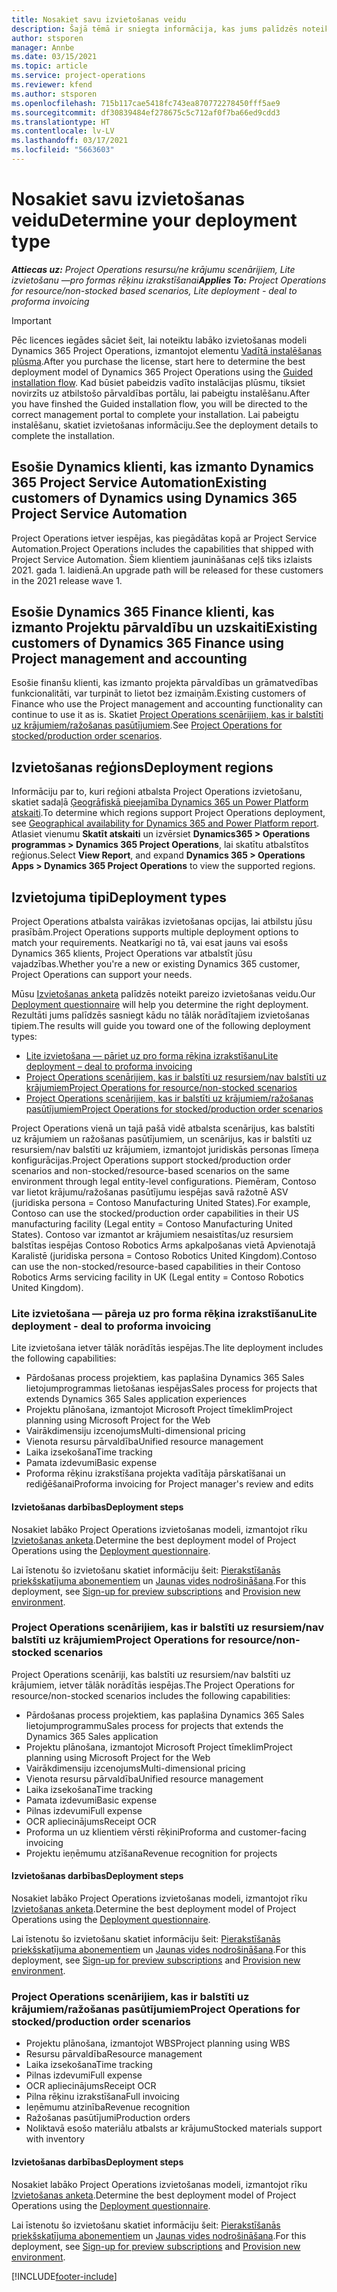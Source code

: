 ```yaml
---
title: Nosakiet savu izvietošanas veidu
description: Šajā tēmā ir sniegta informācija, kas jums palīdzēs noteikt pareizo Project Operations izvietošanas tipu savam uzņēmumam.
author: stsporen
manager: Annbe
ms.date: 03/15/2021
ms.topic: article
ms.service: project-operations
ms.reviewer: kfend
ms.author: stsporen
ms.openlocfilehash: 715b117cae5418fc743ea870772278450fff5ae9
ms.sourcegitcommit: df30839484ef278675c5c712af0f7ba66ed9cdd3
ms.translationtype: HT
ms.contentlocale: lv-LV
ms.lasthandoff: 03/17/2021
ms.locfileid: "5663603"
---
```

# <a name="determine-your-deployment-type"></a><span data-ttu-id="18c57-103">Nosakiet savu izvietošanas veidu</span><span class="sxs-lookup"><span data-stu-id="18c57-103">Determine your deployment type</span></span>

<span data-ttu-id="18c57-104">_**Attiecas uz:** Project Operations resursu/ne krājumu scenārijiem, Lite izvietošanu —pro formas rēķinu izrakstīšanai_</span><span class="sxs-lookup"><span data-stu-id="18c57-104">_**Applies To:** Project Operations for resource/non-stocked based scenarios, Lite deployment - deal to proforma invoicing_</span></span>

> [!IMPORTANT]
> <span data-ttu-id="18c57-105">Pēc licences iegādes sāciet šeit, lai noteiktu labāko izvietošanas modeli Dynamics 365 Project Operations, izmantojot elementu [Vadītā instalēšanas plūsma](https://aka.ms/provisionprojectoperations).</span><span class="sxs-lookup"><span data-stu-id="18c57-105">After you purchase the license, start here to determine the best deployment model of Dynamics 365 Project Operations using the [Guided installation flow](https://aka.ms/provisionprojectoperations).</span></span>
> <span data-ttu-id="18c57-106">Kad būsiet pabeidzis vadīto instalācijas plūsmu, tiksiet novirzīts uz atbilstošo pārvaldības portālu, lai pabeigtu instalēšanu.</span><span class="sxs-lookup"><span data-stu-id="18c57-106">After you have finshed the Guided installation flow, you will be directed to the correct management portal to complete your installation.</span></span> <span data-ttu-id="18c57-107">Lai pabeigtu instalēšanu, skatiet izvietošanas informāciju.</span><span class="sxs-lookup"><span data-stu-id="18c57-107">See the deployment details to complete the installation.</span></span>


## <a name="existing-customers-of-dynamics-using-dynamics-365-project-service-automation"></a><span data-ttu-id="18c57-108">Esošie Dynamics klienti, kas izmanto Dynamics 365 Project Service Automation</span><span class="sxs-lookup"><span data-stu-id="18c57-108">Existing customers of Dynamics using Dynamics 365 Project Service Automation</span></span>
<span data-ttu-id="18c57-109">Project Operations ietver iespējas, kas piegādātas kopā ar Project Service Automation.</span><span class="sxs-lookup"><span data-stu-id="18c57-109">Project Operations includes the capabilities that shipped with Project Service Automation.</span></span> <span data-ttu-id="18c57-110">Šiem klientiem jaunināšanas ceļš tiks izlaists 2021. gada 1. laidienā.</span><span class="sxs-lookup"><span data-stu-id="18c57-110">An upgrade path will be released for these customers in the 2021 release wave 1.</span></span>

## <a name="existing-customers-of-dynamics-365-finance-using-project-management-and-accounting"></a><span data-ttu-id="18c57-111">Esošie Dynamics 365 Finance klienti, kas izmanto Projektu pārvaldību un uzskaiti</span><span class="sxs-lookup"><span data-stu-id="18c57-111">Existing customers of Dynamics 365 Finance using Project management and accounting</span></span> 

<span data-ttu-id="18c57-112">Esošie finanšu klienti, kas izmanto projekta pārvaldības un grāmatvedības funkcionalitāti, var turpināt to lietot bez izmaiņām.</span><span class="sxs-lookup"><span data-stu-id="18c57-112">Existing customers of Finance who use the Project management and accounting functionality can continue to use it as is.</span></span> <span data-ttu-id="18c57-113">Skatiet [Project Operations scenārijiem, kas ir balstīti uz krājumiem/ražošanas pasūtījumiem](#pma).</span><span class="sxs-lookup"><span data-stu-id="18c57-113">See [Project Operations for stocked/production order scenarios](#pma).</span></span>


## <a name="deployment-regions"></a><span data-ttu-id="18c57-114">Izvietošanas reģions</span><span class="sxs-lookup"><span data-stu-id="18c57-114">Deployment regions</span></span>
<span data-ttu-id="18c57-115">Informāciju par to, kuri reģioni atbalsta Project Operations izvietošanu, skatiet sadaļā [Ģeogrāfiskā pieejamība Dynamics 365 un Power Platform atskaiti](https://dynamics.microsoft.com/en-us/geographic-availability/).</span><span class="sxs-lookup"><span data-stu-id="18c57-115">To determine which regions support Project Operations deployment, see [Geographical availability for Dynamics 365 and Power Platform report](https://dynamics.microsoft.com/en-us/geographic-availability/).</span></span> <span data-ttu-id="18c57-116">Atlasiet vienumu **Skatīt atskaiti** un izvērsiet **Dynamics365 > Operations programmas > Dynamics 365 Project Operations**, lai skatītu atbalstītos reģionus.</span><span class="sxs-lookup"><span data-stu-id="18c57-116">Select **View Report**, and expand **Dynamics 365 > Operations Apps > Dynamics 365 Project Operations** to view the supported regions.</span></span>

## <a name="deployment-types"></a><span data-ttu-id="18c57-117">Izvietojuma tipi</span><span class="sxs-lookup"><span data-stu-id="18c57-117">Deployment types</span></span>
<span data-ttu-id="18c57-118">Project Operations atbalsta vairākas izvietošanas opcijas, lai atbilstu jūsu prasībām.</span><span class="sxs-lookup"><span data-stu-id="18c57-118">Project Operations supports multiple deployment options to match your requirements.</span></span> <span data-ttu-id="18c57-119">Neatkarīgi no tā, vai esat jauns vai esošs Dynamics 365 klients, Project Operations var atbalstīt jūsu vajadzības.</span><span class="sxs-lookup"><span data-stu-id="18c57-119">Whether you're a new or existing Dynamics 365 customer, Project Operations can support your needs.</span></span>

<span data-ttu-id="18c57-120">Mūsu [Izvietošanas anketa](https://aka.ms/provisionprojectoperations) palīdzēs noteikt pareizo izvietošanas veidu.</span><span class="sxs-lookup"><span data-stu-id="18c57-120">Our [Deployment questionnaire](https://aka.ms/provisionprojectoperations) will help you determine the right deployment.</span></span> <span data-ttu-id="18c57-121">Rezultāti jums palīdzēs sasniegt kādu no tālāk norādītajiem izvietošanas tipiem.</span><span class="sxs-lookup"><span data-stu-id="18c57-121">The results will guide you toward one of the following deployment types:</span></span>

- [<span data-ttu-id="18c57-122">Lite izvietošana — pāriet uz pro forma rēķina izrakstīšanu</span><span class="sxs-lookup"><span data-stu-id="18c57-122">Lite deployment – deal to proforma invoicing</span></span>](#lite)
- [<span data-ttu-id="18c57-123">Project Operations scenārijiem, kas ir balstīti uz resursiem/nav balstīti uz krājumiem</span><span class="sxs-lookup"><span data-stu-id="18c57-123">Project Operations for resource/non-stocked scenarios</span></span>](#integrated)
- [<span data-ttu-id="18c57-124">Project Operations scenārijiem, kas ir balstīti uz krājumiem/ražošanas pasūtījumiem</span><span class="sxs-lookup"><span data-stu-id="18c57-124">Project Operations for stocked/production order scenarios</span></span>](#pma)

<span data-ttu-id="18c57-125">Project Operations vienā un tajā pašā vidē atbalsta scenārijus, kas balstīti uz krājumiem un ražošanas pasūtījumiem, un scenārijus, kas ir balstīti uz resursiem/nav balstīti uz krājumiem, izmantojot juridiskās personas līmeņa konfigurācijas.</span><span class="sxs-lookup"><span data-stu-id="18c57-125">Project Operations support stocked/production order scenarios and non-stocked/resource-based scenarios on the same environment through legal entity-level configurations.</span></span> <span data-ttu-id="18c57-126">Piemēram, Contoso var lietot krājumu/ražošanas pasūtījumu iespējas savā ražotnē ASV (juridiska persona = Contoso Manufacturing United States).</span><span class="sxs-lookup"><span data-stu-id="18c57-126">For example, Contoso can use the stocked/production order capabilities in their US manufacturing facility (Legal entity = Contoso Manufacturing United States).</span></span> <span data-ttu-id="18c57-127">Contoso var izmantot ar krājumiem nesaistītas/uz resursiem balstītas iespējas Contoso Robotics Arms apkalpošanas vietā Apvienotajā Karalistē (juridiska persona = Contoso Robotics United Kingdom).</span><span class="sxs-lookup"><span data-stu-id="18c57-127">Contoso can use the non-stocked/resource-based capabilities in their Contoso Robotics Arms servicing facility in UK (Legal entity = Contoso Robotics United Kingdom).</span></span>

### <a name="lite-deployment---deal-to-proforma-invoicing"></a><a  name="lite"></a><span data-ttu-id="18c57-128">Lite izvietošana — pāreja uz pro forma rēķina izrakstīšanu</span><span class="sxs-lookup"><span data-stu-id="18c57-128">Lite deployment - deal to proforma invoicing</span></span>

<span data-ttu-id="18c57-129">Lite izvietošana ietver tālāk norādītās iespējas.</span><span class="sxs-lookup"><span data-stu-id="18c57-129">The lite deployment includes the following capabilities:</span></span>

- <span data-ttu-id="18c57-130">Pārdošanas process projektiem, kas paplašina Dynamics 365 Sales lietojumprogrammas lietošanas iespējas</span><span class="sxs-lookup"><span data-stu-id="18c57-130">Sales process for projects that extends Dynamics 365 Sales application experiences</span></span>
- <span data-ttu-id="18c57-131">Projektu plānošana, izmantojot Microsoft Project tīmeklim</span><span class="sxs-lookup"><span data-stu-id="18c57-131">Project planning using Microsoft Project for the Web</span></span>
- <span data-ttu-id="18c57-132">Vairākdimensiju izcenojums</span><span class="sxs-lookup"><span data-stu-id="18c57-132">Multi-dimensional pricing</span></span>
- <span data-ttu-id="18c57-133">Vienota resursu pārvaldība</span><span class="sxs-lookup"><span data-stu-id="18c57-133">Unified resource management</span></span>
- <span data-ttu-id="18c57-134">Laika izsekošana</span><span class="sxs-lookup"><span data-stu-id="18c57-134">Time tracking</span></span>
- <span data-ttu-id="18c57-135">Pamata izdevumi</span><span class="sxs-lookup"><span data-stu-id="18c57-135">Basic expense</span></span>
- <span data-ttu-id="18c57-136">Proforma rēķinu izrakstīšana projekta vadītāja pārskatīšanai un rediģēšanai</span><span class="sxs-lookup"><span data-stu-id="18c57-136">Proforma invoicing for Project manager's review and edits</span></span> 

#### <a name="deployment-steps"></a><span data-ttu-id="18c57-137">Izvietošanas darbības</span><span class="sxs-lookup"><span data-stu-id="18c57-137">Deployment steps</span></span>
<span data-ttu-id="18c57-138">Nosakiet labāko Project Operations izvietošanas modeli, izmantojot rīku [Izvietošanas anketa](https://aka.ms/provisionprojectoperations).</span><span class="sxs-lookup"><span data-stu-id="18c57-138">Determine the best deployment model of Project Operations using the [Deployment questionnaire](https://aka.ms/provisionprojectoperations).</span></span>

<span data-ttu-id="18c57-139">Lai īstenotu šo izvietošanu skatiet informāciju šeit: [Pierakstīšanās priekšskatījuma abonementiem](lite-preview-subscription-sign-up.md) un [Jaunas vides nodrošināšana](lite-deployment.md).</span><span class="sxs-lookup"><span data-stu-id="18c57-139">For this deployment, see [Sign-up for preview subscriptions](lite-preview-subscription-sign-up.md) and [Provision new environment](lite-deployment.md).</span></span> 


### <a name="project-operations-for-resourcenon-stocked-scenarios"></a><a name="integrated"></a><span data-ttu-id="18c57-140">Project Operations scenārijiem, kas ir balstīti uz resursiem/nav balstīti uz krājumiem</span><span class="sxs-lookup"><span data-stu-id="18c57-140">Project Operations for resource/non-stocked scenarios</span></span>
<span data-ttu-id="18c57-141">Project Operations scenāriji, kas balstīti uz resursiem/nav balstīti uz krājumiem, ietver tālāk norādītās iespējas.</span><span class="sxs-lookup"><span data-stu-id="18c57-141">The Project Operations for resource/non-stocked scenarios includes the following capabilities:</span></span>
 
- <span data-ttu-id="18c57-142">Pārdošanas process projektiem, kas paplašina Dynamics 365 Sales lietojumprogrammu</span><span class="sxs-lookup"><span data-stu-id="18c57-142">Sales process for projects that extends the Dynamics 365 Sales application</span></span>
- <span data-ttu-id="18c57-143">Projektu plānošana, izmantojot Microsoft Project tīmeklim</span><span class="sxs-lookup"><span data-stu-id="18c57-143">Project planning using Microsoft Project for the Web</span></span>
- <span data-ttu-id="18c57-144">Vairākdimensiju izcenojums</span><span class="sxs-lookup"><span data-stu-id="18c57-144">Multi-dimensional pricing</span></span>
- <span data-ttu-id="18c57-145">Vienota resursu pārvaldība</span><span class="sxs-lookup"><span data-stu-id="18c57-145">Unified resource management</span></span>
- <span data-ttu-id="18c57-146">Laika izsekošana</span><span class="sxs-lookup"><span data-stu-id="18c57-146">Time tracking</span></span>
- <span data-ttu-id="18c57-147">Pamata izdevumi</span><span class="sxs-lookup"><span data-stu-id="18c57-147">Basic expense</span></span>
- <span data-ttu-id="18c57-148">Pilnas izdevumi</span><span class="sxs-lookup"><span data-stu-id="18c57-148">Full expense</span></span>
- <span data-ttu-id="18c57-149">OCR apliecinājums</span><span class="sxs-lookup"><span data-stu-id="18c57-149">Receipt OCR</span></span>
- <span data-ttu-id="18c57-150">Proforma un uz klientiem vērsti rēķini</span><span class="sxs-lookup"><span data-stu-id="18c57-150">Proforma and customer-facing invoicing</span></span> 
- <span data-ttu-id="18c57-151">Projektu ieņēmumu atzīšana</span><span class="sxs-lookup"><span data-stu-id="18c57-151">Revenue recognition for projects</span></span>

#### <a name="deployment-steps"></a><span data-ttu-id="18c57-152">Izvietošanas darbības</span><span class="sxs-lookup"><span data-stu-id="18c57-152">Deployment steps</span></span>
<span data-ttu-id="18c57-153">Nosakiet labāko Project Operations izvietošanas modeli, izmantojot rīku [Izvietošanas anketa](https://aka.ms/provisionprojectoperations).</span><span class="sxs-lookup"><span data-stu-id="18c57-153">Determine the best deployment model of Project Operations using the [Deployment questionnaire](https://aka.ms/provisionprojectoperations).</span></span>

<span data-ttu-id="18c57-154">Lai īstenotu šo izvietošanu skatiet informāciju šeit: [Pierakstīšanās priekšskatījuma abonementiem](resource-sign-up-preview-subscription.md) un [Jaunas vides nodrošināšana](resource-provision-new-environment.md).</span><span class="sxs-lookup"><span data-stu-id="18c57-154">For this deployment, see [Sign-up for preview subscriptions](resource-sign-up-preview-subscription.md) and [Provision new environment](resource-provision-new-environment.md).</span></span> 


### <a name="project-operations-for-stockedproduction-order-scenarios"></a><a name="pma"></a><span data-ttu-id="18c57-155">Project Operations scenārijiem, kas ir balstīti uz krājumiem/ražošanas pasūtījumiem</span><span class="sxs-lookup"><span data-stu-id="18c57-155">Project Operations for stocked/production order scenarios</span></span>

- <span data-ttu-id="18c57-156">Projektu plānošana, izmantojot WBS</span><span class="sxs-lookup"><span data-stu-id="18c57-156">Project planning using WBS</span></span>
- <span data-ttu-id="18c57-157">Resursu pārvaldība</span><span class="sxs-lookup"><span data-stu-id="18c57-157">Resource management</span></span>
- <span data-ttu-id="18c57-158">Laika izsekošana</span><span class="sxs-lookup"><span data-stu-id="18c57-158">Time tracking</span></span>
- <span data-ttu-id="18c57-159">Pilnas izdevumi</span><span class="sxs-lookup"><span data-stu-id="18c57-159">Full expense</span></span>
- <span data-ttu-id="18c57-160">OCR apliecinājums</span><span class="sxs-lookup"><span data-stu-id="18c57-160">Receipt OCR</span></span>
- <span data-ttu-id="18c57-161">Pilna rēķinu izrakstīšana</span><span class="sxs-lookup"><span data-stu-id="18c57-161">Full invoicing</span></span>
- <span data-ttu-id="18c57-162">Ieņēmumu atzinība</span><span class="sxs-lookup"><span data-stu-id="18c57-162">Revenue recognition</span></span>
- <span data-ttu-id="18c57-163">Ražošanas pasūtījumi</span><span class="sxs-lookup"><span data-stu-id="18c57-163">Production orders</span></span>
- <span data-ttu-id="18c57-164">Noliktavā esošo materiālu atbalsts ar krājumu</span><span class="sxs-lookup"><span data-stu-id="18c57-164">Stocked materials support with inventory</span></span>

#### <a name="deployment-steps"></a><span data-ttu-id="18c57-165">Izvietošanas darbības</span><span class="sxs-lookup"><span data-stu-id="18c57-165">Deployment steps</span></span>
<span data-ttu-id="18c57-166">Nosakiet labāko Project Operations izvietošanas modeli, izmantojot rīku [Izvietošanas anketa](https://aka.ms/provisionprojectoperations).</span><span class="sxs-lookup"><span data-stu-id="18c57-166">Determine the best deployment model of Project Operations using the [Deployment questionnaire](https://aka.ms/provisionprojectoperations).</span></span>

<span data-ttu-id="18c57-167">Lai īstenotu šo izvietošanu skatiet informāciju šeit: [Pierakstīšanās priekšskatījuma abonementiem](https://docs.microsoft.com/dynamics365/fin-ops-core/dev-itpro/dev-tools/sign-up-preview-subscription?toc=/dynamics365/finance/toc.json) un [Jaunas vides nodrošināšana](https://docs.microsoft.com/dynamics365/fin-ops-core/dev-itpro/deployment/deploy-demo-environment?toc=/dynamics365/finance/toc.json).</span><span class="sxs-lookup"><span data-stu-id="18c57-167">For this deployment, see [Sign-up for preview subscriptions](https://docs.microsoft.com/dynamics365/fin-ops-core/dev-itpro/dev-tools/sign-up-preview-subscription?toc=/dynamics365/finance/toc.json) and [Provision new environment](https://docs.microsoft.com/dynamics365/fin-ops-core/dev-itpro/deployment/deploy-demo-environment?toc=/dynamics365/finance/toc.json).</span></span> 



[!INCLUDE[footer-include](../includes/footer-banner.md)]
